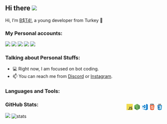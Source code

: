    <h2 align="left">Hi there <img src="https://raw.githubusercontent.com/MartinHeinz/MartinHeinz/master/wave.gif" width="30px"></h2>
      <p align="left">Hi, I’m <a href="https://github.com/beT4w">B$T4!</a>, a young developer from Turkey 🚀</p>
   <h3>My Personal accounts:</h3>
   <p align="left">
      <a href="https://discord.com/users/780891365063917572" target"blank_"><img src="https://img.shields.io/badge/discord%20-7289DA.svg?&style=for-the-badge&logo=discord&logoColor=white"></a>
      <a href="https://open.spotify.com/user/11145406245?si=e8ca2aa060d848f5" target"blank_"><img src="https://img.shields.io/badge/Spotify%20-1ed760.svg?&style=for-the-badge&logo=spotify&logoColor=white"></a>
      <a href="https://www.youtube.com/channel/UCl1UN9W3Tltin3fuSlyefmg" target"blank_"><img src="https://img.shields.io/badge/youtube%20-ff0000.svg?&style=for-the-badge&logo=youtube&logoColor=white"></a>
      <a href="https://www.instagram.com/atako.05/?hl=tr" target"blank_"><img src="https://img.shields.io/badge/INSTAGRAM%20-DC3175.svg?&style=for-the-badge&logo=instagram&logoColor=white"></a>
      <a href="https://github.com/beT4w" target"blank_"><img src="https://img.shields.io/badge/GitHub%20-191717.svg?&style=for-the-badge&logo=github&logoColor=white"></a>
   </p>
   <h3>Talking about Personal Stuffs:</h3>
   <ul>
   <li>💻 Right now, I am focused on bot coding.</li>
   <li>📫 You can reach me from <a href="https://discord.com/users/780891365063917572" target"blank_">Discord</a> or <a href="https://www.instagram.com/atako.05/?hl=tr" target="_blank">Instagram</a>.</li>
   </ul>
   <h3>Languages and Tools:</h3>
   <p style="float:right">
      <code><img height="20" src="https://raw.githubusercontent.com/github/explore/80688e429a7d4ef2fca1e82350fe8e3517d3494d/topics/javascript/javascript.png"></code>
      <code><img height="20" src="https://raw.githubusercontent.com/github/explore/80688e429a7d4ef2fca1e82350fe8e3517d3494d/topics/nodejs/nodejs.png"></code>
      <code><img height="20" src="https://raw.githubusercontent.com/github/explore/80688e429a7d4ef2fca1e82350fe8e3517d3494d/topics/visual-studio-code/visual-studio-code.png"></code>
      <code><img height="20" src="https://raw.githubusercontent.com/github/explore/80688e429a7d4ef2fca1e82350fe8e3517d3494d/topics/html/html.png"></code>
      <code><img height="20" src="https://raw.githubusercontent.com/github/explore/80688e429a7d4ef2fca1e82350fe8e3517d3494d/topics/css/css.png"></code>
   </p>
   <h3 align="left">GitHub Stats:</h3>
   <p align="left">
      <img src="https://cdn.discordapp.com/attachments/608711480346542102/827284342945480774/image0.gif" />
      <img src="https://cdn.discordapp.com/attachments/608711480346542102/827284303342993458/image0.gif" width="%100" height="150px" alt="stats" />
   </p>
